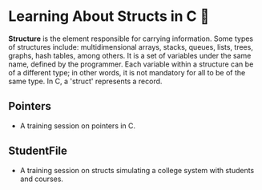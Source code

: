 # Learning About Structs in C 🚀

**Structure** is the element responsible for carrying information. Some types of structures include: multidimensional arrays, stacks, queues, lists, trees, graphs, hash tables, among others.
It is a set of variables under the same name, defined by the programmer. Each variable within a structure can be of a different type; in other words, it is not mandatory for all to be of the same type. In C, a 'struct' represents a record.

## Pointers

- A training session on pointers in C.

## StudentFile

- A training session on structs simulating a college system with students and courses.
